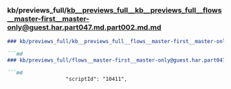 ### kb/previews_full/kb__previews_full__kb__previews_full__flows__master-first__master-only@guest.har.part047.md.part002.md.md

```md
### kb/previews_full/kb__previews_full__flows__master-first__master-only@guest.har.part047.md.part002.md

```md
### kb/previews_full/flows__master-first__master-only@guest.har.part047.md (part 002)

```md
                   "scriptId": "10411",
                         
```

```

```

```
